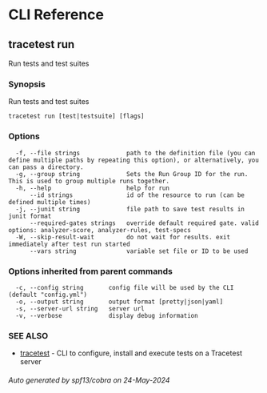 # CLI Reference
## tracetest run

Run tests and test suites

### Synopsis

Run tests and test suites

```
tracetest run [test|testsuite] [flags]
```

### Options

```
  -f, --file strings             path to the definition file (you can define multiple paths by repeating this option), or alternatively, you can pass a directory.
  -g, --group string             Sets the Run Group ID for the run. This is used to group multiple runs together.
  -h, --help                     help for run
      --id strings               id of the resource to run (can be defined multiple times)
  -j, --junit string             file path to save test results in junit format
      --required-gates strings   override default required gate. valid options: analyzer-score, analyzer-rules, test-specs
  -W, --skip-result-wait         do not wait for results. exit immediately after test run started
      --vars string              variable set file or ID to be used
```

### Options inherited from parent commands

```
  -c, --config string       config file will be used by the CLI (default "config.yml")
  -o, --output string       output format [pretty|json|yaml]
  -s, --server-url string   server url
  -v, --verbose             display debug information
```

### SEE ALSO

* [tracetest](tracetest.md)	 - CLI to configure, install and execute tests on a Tracetest server

###### Auto generated by spf13/cobra on 24-May-2024
